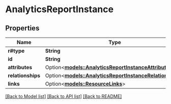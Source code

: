 # AnalyticsReportInstance

## Properties

Name | Type | Description | Notes
------------ | ------------- | ------------- | -------------
**r#type** | **String** |  | 
**id** | **String** |  | 
**attributes** | Option<[**models::AnalyticsReportInstanceAttributes**](AnalyticsReportInstance_attributes.md)> |  | [optional]
**relationships** | Option<[**models::AnalyticsReportInstanceRelationships**](AnalyticsReportInstance_relationships.md)> |  | [optional]
**links** | Option<[**models::ResourceLinks**](ResourceLinks.md)> |  | [optional]

[[Back to Model list]](../README.md#documentation-for-models) [[Back to API list]](../README.md#documentation-for-api-endpoints) [[Back to README]](../README.md)


